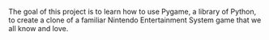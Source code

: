 The goal of this project is to learn how to use Pygame, a library of Python, to create a clone of a familiar Nintendo Entertainment System game that we all know and love.
